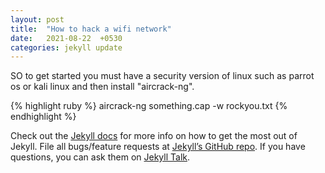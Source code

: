 ```yaml
---
layout: post
title:  "How to hack a wifi network"
date:   2021-08-22  +0530
categories: jekyll update
---
```

SO to get started you must have a security version of linux such as parrot os or kali linux and then install "aircrack-ng".

{% highlight ruby %}
aircrack-ng something.cap -w rockyou.txt
{% endhighlight %}

Check out the [Jekyll docs][jekyll-docs] for more info on how to get the most out of Jekyll. File all bugs/feature requests at [Jekyll’s GitHub repo][jekyll-gh]. If you have questions, you can ask them on [Jekyll Talk][jekyll-talk].

[jekyll-docs]: https://jekyllrb.com/docs/home
[jekyll-gh]:   https://github.com/jekyll/jekyll
[jekyll-talk]: https://talk.jekyllrb.com/
